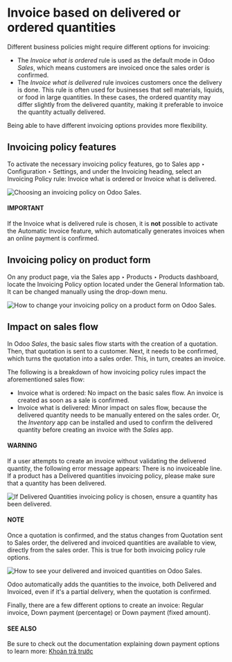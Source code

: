 # Invoice based on delivered or ordered quantities

Different business policies might require different options for invoicing:

- The *Invoice what is ordered* rule is used as the default mode in Odoo *Sales*, which means
  customers are invoiced once the sales order is confirmed.
- The *Invoice what is delivered* rule invoices customers once the delivery is done. This rule is
  often used for businesses that sell materials, liquids, or food in large quantities. In these
  cases, the ordered quantity may differ slightly from the delivered quantity, making it preferable
  to invoice the quantity actually delivered.

Being able to have different invoicing options provides more flexibility.

## Invoicing policy features

To activate the necessary invoicing policy features, go to Sales app ‣
Configuration ‣ Settings, and under the Invoicing heading, select an
Invoicing Policy rule: Invoice what is ordered or Invoice what is
delivered.

![Choosing an invoicing policy on Odoo Sales.](applications/sales/sales/invoicing/invoicing_policy/invoicing-policy-setting.png)

#### IMPORTANT
If the Invoice what is delivered rule is chosen, it is **not** possible to activate
the Automatic Invoice feature, which automatically generates invoices when an online
payment is confirmed.

## Invoicing policy on product form

On any product page, via the Sales app ‣ Products ‣ Products dashboard, locate
the Invoicing Policy option located under the General Information tab. It
can be changed manually using the drop-down menu.

![How to change your invoicing policy on a product form on Odoo Sales.](applications/sales/sales/invoicing/invoicing_policy/invoicing-policy-general-info-tab.png)

## Impact on sales flow

In Odoo *Sales*, the basic sales flow starts with the creation of a quotation. Then, that quotation
is sent to a customer. Next, it needs to be confirmed, which turns the quotation into a sales order.
This, in turn, creates an invoice.

The following is a breakdown of how invoicing policy rules impact the aforementioned sales flow:

- Invoice what is ordered: No impact on the basic sales flow. An invoice is created as
  soon as a sale is confirmed.
- Invoice what is delivered: Minor impact on sales flow, because the delivered quantity
  needs to be manually entered on the sales order. Or, the *Inventory* app can be installed and used
  to confirm the delivered quantity before creating an invoice with the *Sales* app.

#### WARNING
If a user attempts to create an invoice without validating the delivered quantity, the following
error message appears: There is no invoiceable line. If a product has a Delivered
quantities invoicing policy, please make sure that a quantity has been delivered.

![If Delivered Quantities invoicing policy is chosen, ensure a quantity has been delivered.](applications/sales/sales/invoicing/invoicing_policy/invoicing-policy-error-message.png)

#### NOTE
Once a quotation is confirmed, and the status changes from Quotation sent to
Sales order, the delivered and invoiced quantities are available to view, directly
from the sales order. This is true for both invoicing policy rule options.

![How to see your delivered and invoiced quantities on Odoo Sales.](applications/sales/sales/invoicing/invoicing_policy/invoicing-policy-order-lines.png)

Odoo automatically adds the quantities to the invoice, both Delivered and
Invoiced, even if it's a partial delivery, when the quotation is confirmed.

Finally, there are a few different options to create an invoice: Regular invoice,
Down payment (percentage) or Down payment (fixed amount).

#### SEE ALSO
Be sure to check out the documentation explaining down payment options to learn more:
[Khoản trả trước](down_payment.md)
